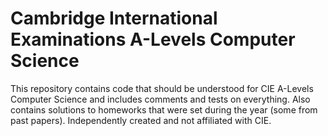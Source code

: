 # Cambridge International Examinations A-Levels Computer Science 

This repository contains code that should be understood for CIE A-Levels Computer Science and includes comments and tests on everything. Also contains solutions to homeworks that were set during the year (some from past papers). Independently created and not affiliated with CIE. 